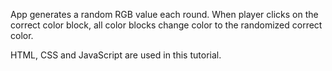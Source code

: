 App generates a random RGB value each round. When player clicks on the correct color block, all color blocks change color to the randomized correct color.

HTML, CSS and JavaScript are used in this tutorial.
